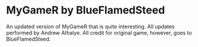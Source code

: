 # MyGameR by BlueFlamedSteed
An updated version of MyGameR that is quite interesting.
All updates performed by Andrew Athalye.
All credit for original game, however, goes to BlueFlamedSteed.

